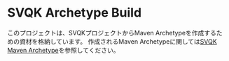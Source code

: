 # SVQK Archetype Build

このプロジェクトは、SVQKプロジェクトからMaven Archetypeを作成するための資材を格納しています。
作成されるMaven Archetypeに関しては[SVQK Maven Archetype](http://sitoolkit-dev.monocrea.co.jp/gitbucket/project-au-lait/svqk/pages/archetype/)を参照してください。
